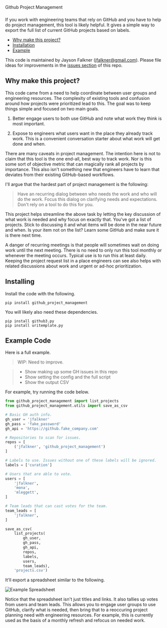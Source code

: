 Github Project Management
###

If you work with engineering teams that rely on GitHub and you have to help
do project management, this tool is likely helpful. It gives a simple way to
export the full list of current GitHub projects based on labels.

- [Why make this project?]()
- [Installation]()
- [Example]()

This code is maintained by Jayson Falkner (jfalkner@gmail.com). Please file
ideas for improvements in the [issues section](https://github.com/jfalkner/github_project_management/issues) of this repo.

Why make this project?
---

This code came from a need to help coordinate between user groups and
engineering resources. The complexity of existing tools and confusion around 
how projects were prioritized lead to this. The goal was to keep things simple
and focused on two main goals.

1. Better engage users to both use GitHub and note what work they think is 
   most important.

2. Expose to engineers what users want in the place they already track work.
   This is a convenient conversation starter about what work will get done and
   when.

There are many caveats in project management. The intention here is not to
claim that this tool is the one end-all, best way to track work. Nor is this
some sort of objective metric that can magically rank all projects by
importance. This also isn't something new that engineers have to learn that
deviates from their existing GitHub-based workflows.

I'll argue that the hardest part of project management is the following:

> Have an recurring dialog between who needs the work and who will do the work. 
> Focus this dialog on clarifying needs and expectations. Don't rely on a tool
> to do this for you.

This project helps streamline the above task by letting the key discussion of
what work is needed and why focus on exactly that. You've got a list of 
projects. Stick to discussing it and what items will be done in the near future
and when. Is your item not on the list? Learn some GitHub and make sure it is 
there next time.

A danger of recurring meetings is that people will sometimes wait on doing work
until the next meeting. There is no need to only run this tool monthly or 
whenever the meeting occurs. Typical use is to run this at least daily. 
Keeping the project request list in a place engineers can see also helps with
related discussions about work and urgent or ad-hoc prioritization.

Installing
---

Install the code with the following.

```
pip install github_project_management
```

You will likely also need these dependencies.

```
pip install github3.py
pip install uritemplate.py
```

Example Code
---

Here is a full example.

>WIP: Need to improve.

>- Show making up some GH issues in this repo
>- Show setting the config and the full script
>- Show the output CSV

For example, try running the code below.

```python
from github_project_management import list_projects
from github_project_management.utils import save_as_csv

# Basic GH auth info.
gh_user = 'jfalkner'
gh_pass = 'fake_password'
gh_api = 'https://github.fake_company.com'

# Repositories to scan for issues.
repos = [
    ('jfalkner', 'github_project_management')
]

# Labels to use. Issues without one of these labels will be ignored.
labels = ['curation']

# Users that are able to vote.
users = [
    'jfalkner',
    'mona',
    'mleggett',
]

# Team leads that can cast votes for the team.
team_leads = [
    'jfalkner',
]

save_as_csv(
    list_projects(
        gh_user,
        gh_pass,
        gh_api,
        repos,
        labels,
        users,
        team_leads),
    'projects.csv')
```

It'll export a spreadsheet similar to the following.

![Example Spreadsheet](images/example_spreadsheet.png)

Notice that the spreadsheet isn't just titles and links. It also tallies up
votes from users and team leads. This allows you to engage user groups to use 
GitHub, clarify what is needed, then bring that to a reoccuring project
planning need with engineering resources. For example, this is currently used
as the basis of a monthly refresh and refocus on needed work.

